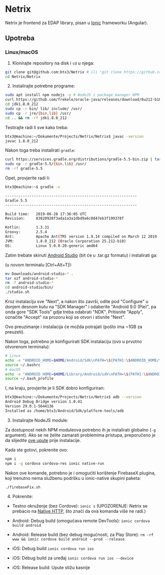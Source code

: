 # Netrix

Netrix je frontend za EDAP library, pisan u [Ionic](https://ionicframework.com/) frameworku (Angular).

## Upotreba

### Linux/macOS

1. Klonirajte repository na disk i `cd` u njega:

```bash
git clone git@github.com:btx3/Netrix # ili "git clone https://github.com/btx3/Netrix" ako nemate SSH podešen
cd Netrix/Netrix
```

2. Instalirajte potrebne programe:

```bash
sudo apt install npm nodejs -y # NodeJS i package manager NPM
curl https://github.com/frekele/oracle-java/releases/download/8u212-b10/jdk-8u212-linux-x64.tar.gz | tar xz
cd jdk1.8.0_212
sudo cp -r bin/ lib/ include/ /usr/
sudo cp -r jre/{bin,lib} /usr/
cd .. && rm -rf jdk1.8.0_212
```

Testirajte radi li sve kako treba:

```bash
btx3@machine:~/Dokumente/Projects/Netrix/Netrix$ javac -version
javac 1.8.0_212
```

Nakon toga treba instalirati `gradle`:
```bash
curl https://services.gradle.org/distributions/gradle-5.5-bin.zip | tar xz
sudo cp -r gradle-5.5/{bin,lib} /usr/
rm -rf gradle-5.5
```

Opet, provjerite radi li:
```bash
btx3@machine:~$ gradle -v

------------------------------------------------------------
Gradle 5.5
------------------------------------------------------------

Build time:   2019-06-28 17:36:05 UTC
Revision:     83820928f3ada1a3a1dbd9a6c0d47eb3f199378f

Kotlin:       1.3.31
Groovy:       2.5.4
Ant:          Apache Ant(TM) version 1.9.14 compiled on March 12 2019
JVM:          1.8.0_212 (Oracle Corporation 25.212-b10)
OS:           Linux 5.0.0-20-generic amd64

```

Zatim trebate skinuti [Android Studio](https://developer.android.com/studio) (bit će u .tar.gz formatu) i instalirati ga:

(u novom terminalu [Ctrl+Alt+T]):
```bash
mv Downloads/android-studio-* .
tar xzf android-studio-*
rm -f android-studio-*
cd android-studio/bin/
./studio.sh
```

Kroz instalaciju sve "Next", a nakon što završi, odite pod "Configure" u donjem desnom kutu na "SDK Manager" i odaberite "Android 9.0 (Pie)", pa onda gore "SDK Tools" gdje treba odabrati "NDK". Pritisnite "Apply", označite "Accept" na prozoru koji se otvori i stisnite "Next".

Ovo preuzimanje i instalacija će možda potrajati (pošto ima ~1GB za preuzeti).

Nakon toga, potrebno je konfigurirati SDK instalaciju (ovo u prvotno otvorenom terminalu):
```bash
# Linux
echo -e "ANDROID_HOME=$HOME/Android/Sdk\nPATH=\${PATH}:\$ANDROID_HOME/tools:\$ANDROID_HOME/platform-tools" >> ~/.bashrc
source ~/.bashrc
# macOS
echo -e "ANDROID_HOME=$HOME/Library/Android/sdk\nPATH=\${PATH}:\$ANDROID_HOME/tools:\$ANDROID_HOME/platform-tools" >> ~/.bash_profile
source ~/.bash_profile
```

I, na kraju, provjerite je li SDK dobro konfiguriran:
```bash
btx3@machine:~/Dokumente/Projects/Netrix/Netrix$ adb --version
Android Debug Bridge version 1.0.41
Version 29.0.1-5644136
Installed as /home/btx3/Android/Sdk/platform-tools/adb
```

3. Instalirajte NodeJS module:

Za dostupnost nekih NPM moduleova potrebno ih je instalirati globalno (`-g` argument). Ako se ne želite zamarati problemima pristupa, preporučeno je da slijedite [ove upute](https://github.com/sindresorhus/guides/blob/master/npm-global-without-sudo.md) prije instalacije.

Kada ste gotovi, pokrenite ovo:

```bash
npm i
npm i -g cordova cordova-res ionic native-run
```

Nakon ove komande, potrebno je i omogućiti korištenje FirebaseX plugina, koji trenutno nema službenu podršku u ionic-native skupini paketa:

```bash
./firebaseFix.sh
```

4. Pokrenite:

* Testno okruženje (bez Cordove):
    `ionic s` (UPOZORENJE: Netrix se prebacio na [Native HTTP](https://ionicframework.com/docs/native/http), što znači da ova komanda više ne radi.)


* Android: Debug build (omogućava remote DevTools):
    `ionic cordova build android`
* Android: Release build (bez debug mogućnosti, za Play Store):
    `rm -rf www && ionic cordova build android --prod --release`
* iOS: Debug build
    `ionic cordova run ios`
* iOS: Debug build za uređaj
    `ionic cordova run ios --device`
* iOS: Release build:
    Upute stižu kasnije
